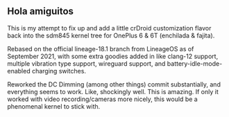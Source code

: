 ## Hola amiguitos

This is my attempt to fix up and add a little crDroid customization flavor back into the sdm845 kernel tree for OnePlus 6 & 6T (enchilada & fajita).

Rebased on the official lineage-18.1 branch from LineageOS as of September 2021, with some extra goodies added in like clang-12 support, multiple vibration type support, wireguard support, and battery-idle-mode-enabled charging switches.

Reworked the DC Dimming (among other things) commit substantially, and everything seems to work. Like, shockingly well. This is amazing. If only it worked with video recording/cameras more nicely, this would be a phenomenal kernel to stick with.
